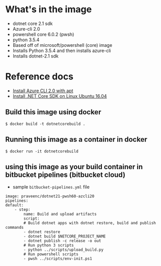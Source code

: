# What's in the image
* dotnet core 2.1 sdk
* Azure-cli 2.0
* powershell core 6.0.2 (pwsh)
* python 3.5.4
* Based off of microsoft/powershell (core) image
* Installs Python 3.5.4 and then installs azure-cli
* Installs dotnet-2.1 sdk 

# Reference docs
* [Install Azure CLI 2.0 with apt](https://docs.microsoft.com/en-us/cli/azure/install-azure-cli-apt?view=azure-cli-latest)
* [Install .NET Core SDK on Linux Ubuntu 16.04](https://www.microsoft.com/net/download/linux-package-manager/ubuntu16-04/sdk-current)

## Build this image using docker
```$ docker build -t dotnetcorebuild .```

## Running this image as a container in docker
```$ docker run -it dotnetcorebuild```

## using this image as your build container in bitbucket pipelines (bitbucket cloud)
* sample ```bitbucket-pipelines.yml``` file
```
image: praveenc/dotnet21-pwsh60-azcli20
pipelines:
default:
    - step:
        name: Build and upload artifacts
        script:
        # Build dotnet apps with dotnet restore, build and publish commands
        - dotnet restore
        - dotnet build $NETCORE_PROJECT_NAME
        - dotnet publish -c release -o out
        # Run python 3 scripts
        - python ../scripts/upload_build.py
        # Run powershell scripts
        - pwsh ../scripts/env-init.ps1

```
